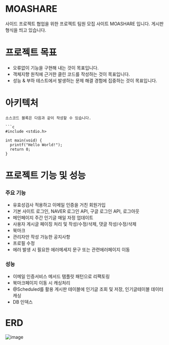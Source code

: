 # MOASHARE

사이드 프로젝트 협업을 위한 프로젝트 팀원 모집 사이트 MOASHARE 입니다. 
게시판 형식을 띄고 있습니다. 



# 프로젝트 목표

* 오류없이 기능을 구현해 내는 것이 목표입니다.
* 객체지향 원칙에 근거한 클린 코드를 작성하는 것이 목표입니다.
* 성능 & 부하 테스트에서 발생하는 문제 해결 경험에 집중하는 것이 목표입니다.



# 아키텍처
```
소스코드 블록은 다음과 같이 작성할 수 있습니다.

```c
#include <stdio.h>

int main(void) {
  printf("Hello World!");
  return 0;
}
```

# 프로젝트 기능 및 성능

### 주요 기능
* 유효성검사 적용하고 이메일 인증을 거친 회원가입
* 기본 사이트 로그인, NAVER 로그인 API, 구글 로그인 API, 로그아웃
* 메인페이지 주간 인기글 매일 자정 업데이트
* 사용자 게시글 페이징 처리 및 작성/수정/삭제, 댓글 작성/수정/삭제
* 북마크
* 관리자만 작성 가능한 공지사항
* 프로필 수정
* 에러 발생 시 필요한 에러메세지 문구 또는 관련에러페이지 이동

### 성능
* 이메일 인증서비스 메서드 탬플릿 패턴으로 리팩토링
* 북마크페이지 이동 시 캐싱처리
* @Scheduled를 활용 게시판 테이블에 인기글 조회 및 저장, 인기글테이블 데이터 캐싱 
* DB 인덱스

  
  
# ERD
![image](https://github.com/da0293/moashareProject/assets/117956416/48ac13f4-57a1-483e-8858-ddc1d87ee29e)

